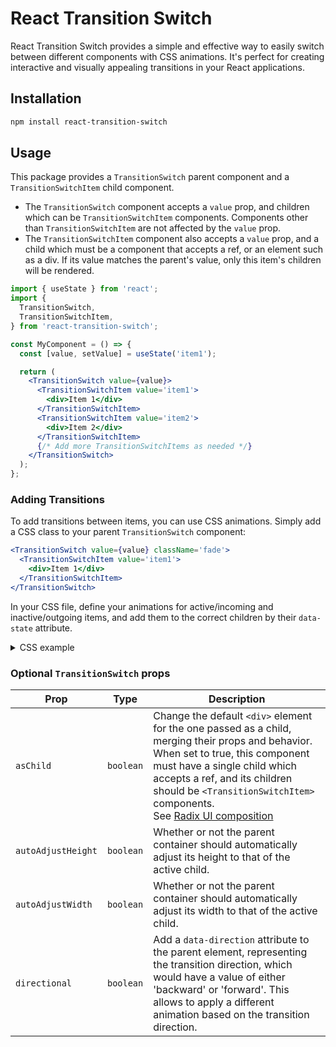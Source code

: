 # React Transition Switch

React Transition Switch provides a simple and effective way to easily switch between different components with CSS animations. It's perfect for creating interactive and visually appealing transitions in your React applications.

## Installation

```bash
npm install react-transition-switch
```

## Usage

This package provides a `TransitionSwitch` parent component and a `TransitionSwitchItem` child component.

- The `TransitionSwitch` component accepts a `value` prop, and children which can be `TransitionSwitchItem` components. Components other than `TransitionSwitchItem` are not affected by the `value` prop.
- The `TransitionSwitchItem` component also accepts a `value` prop, and a child which must be a component that accepts a ref, or an element such as a div. If its value matches the parent's value, only this item's children will be rendered.

```jsx
import { useState } from 'react';
import {
  TransitionSwitch,
  TransitionSwitchItem,
} from 'react-transition-switch';

const MyComponent = () => {
  const [value, setValue] = useState('item1');

  return (
    <TransitionSwitch value={value}>
      <TransitionSwitchItem value='item1'>
        <div>Item 1</div>
      </TransitionSwitchItem>
      <TransitionSwitchItem value='item2'>
        <div>Item 2</div>
      </TransitionSwitchItem>
      {/* Add more TransitionSwitchItems as needed */}
    </TransitionSwitch>
  );
};
```

### Adding Transitions

To add transitions between items, you can use CSS animations. Simply add a CSS class to your parent `TransitionSwitch` component:

```jsx
<TransitionSwitch value={value} className='fade'>
  <TransitionSwitchItem value='item1'>
    <div>Item 1</div>
  </TransitionSwitchItem>
</TransitionSwitch>
```

In your CSS file, define your animations for active/incoming and inactive/outgoing items, and add them to the correct children by their `data-state` attribute.

<details>
  <summary>CSS example</summary>

```css
.fade {
  position: relative;
}
.fade > * {
  position: absolute;
  inset-block-start: 0;
  inset-inline-start: 0;
}

.fade > [data-state='active'] {
  animation: fadeIn 300ms cubic-bezier(0.4, 0, 0.2, 1);
}
.fade > [data-state='inactive'] {
  animation: fadeOut 300ms cubic-bezier(0.4, 0, 0.2, 1);
}

@keyframes fadeIn {
  from {
    opacity: 0;
  }
  to {
    opacity: 1;
  }
}

@keyframes fadeOut {
  from {
    opacity: 1;
  }
  to {
    opacity: 0;
  }
}
```

</details>

### Optional `TransitionSwitch` props

| Prop               | Type      | Description                                                                                                                                                                                                                                                                                                                                      |
| ------------------ | --------- | ------------------------------------------------------------------------------------------------------------------------------------------------------------------------------------------------------------------------------------------------------------------------------------------------------------------------------------------------ |
| `asChild`          | `boolean` | Change the default `<div>` element for the one passed as a child, merging their props and behavior.<br>When set to true, this component must have a single child which accepts a ref, and its children should be `<TransitionSwitchItem>` components.<br>See [Radix UI composition](https://www.radix-ui.com/primitives/docs/guides/composition) |
| `autoAdjustHeight` | `boolean` | Whether or not the parent container should automatically adjust its height to that of the active child.                                                                                                                                                                                                                                          |
| `autoAdjustWidth`  | `boolean` | Whether or not the parent container should automatically adjust its width to that of the active child.                                                                                                                                                                                                                                           |
| `directional`      | `boolean` | Add a `data-direction` attribute to the parent element, representing the transition direction, which would have a value of either 'backward' or 'forward'. This allows to apply a different animation based on the transition direction.                                                                                                         |
